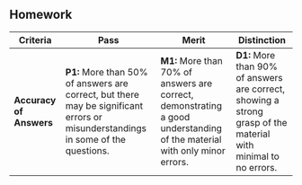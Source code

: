 ## Homework

| **Criteria** | **Pass** | **Merit** | **Distinction** |
|------|--------------------------------------|--------------------------------------|--------------------------------------|
| **Accuracy of Answers**     | **P1:**  More than 50% of answers are correct, but there may be significant errors or misunderstandings in some of the questions. | **M1:** More than 70% of answers are correct, demonstrating a good understanding of the material with only minor errors. | **D1:** More than 90% of answers are correct, showing a strong grasp of the material with minimal to no errors. |